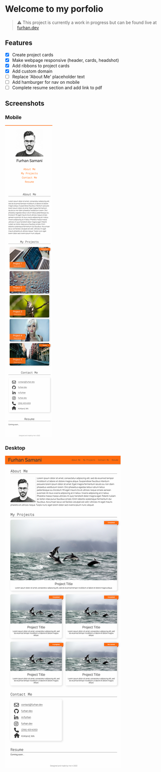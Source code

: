 # Welcome to my porfolio

> :warning:  This project is currently a work in progress but can be found live at [furhan.dev](https://furhan.dev) 

## Features
- [x] Create project cards 
- [x] Make webpage responsive (header, cards, headshot)
- [x] Add ribbons to project cards
- [x] Add custom domain
- [ ] Replace 'About Me' placeholder text
- [ ] Add hamburger for nav on mobile
- [ ] Complete resume section and add link to pdf

## Screenshots
### Mobile
![Portfolio Screenshot](./assets/img/portfolio-screenshot-mobile.png?raw=true "Furhan's Portfolio")
### Desktop
![Portfolio Screenshot](./assets/img/portfolio-screenshot-desktop.png?raw=true "Furhan's Portfolio")